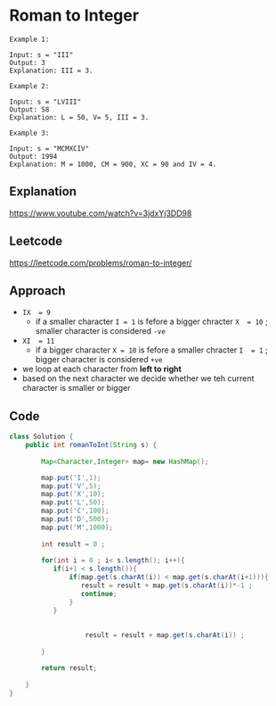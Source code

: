 # Roman to Integer 
````
Example 1:

Input: s = "III"
Output: 3
Explanation: III = 3.
````
````
Example 2:

Input: s = "LVIII"
Output: 58
Explanation: L = 50, V= 5, III = 3.
````
````
Example 3:

Input: s = "MCMXCIV"
Output: 1994
Explanation: M = 1000, CM = 900, XC = 90 and IV = 4.
````

## Explanation
https://www.youtube.com/watch?v=3jdxYj3DD98 

## Leetcode 
https://leetcode.com/problems/roman-to-integer/

## Approach 
- `IX  = 9` 
  - if a smaller character `I = 1` is fefore a bigger chracter `X  = 10` ; smaller character is considered `-ve`
- `XI  = 11`
  - if a bigger character `X = 10` is fefore a smaller chracter `I  = 1` ; bigger character is considered `+ve`
- we loop at each character from **left to right**
- based on the next character we decide whether we teh current character is smaller or bigger 

## Code 
````java
class Solution {
    public int romanToInt(String s) {
        
        Map<Character,Integer> map= new HashMap();

        map.put('I',1);
        map.put('V',5);
        map.put('X',10);
        map.put('L',50);
        map.put('C',100);
        map.put('D',500);
        map.put('M',1000);
        
        int result = 0 ;
        
        for(int i = 0 ; i< s.length(); i++){
           if(i+1 < s.length()){
               if(map.get(s.charAt(i)) < map.get(s.charAt(i+1))){
                  result = result + map.get(s.charAt(i))*-1 ;
                  continue;
               }
           }   
                  
                  
                   result = result + map.get(s.charAt(i)) ; 
            
        }

        return result;
        
    }
}
````
